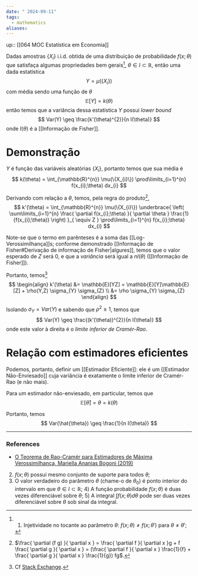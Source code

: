 ```yaml
---
date: " 2024-09-11"
tags:
  - mathematics
aliases:
---
```


up:: [[064 MOC Estatística em Economia]]

Dadas amostras $\{X_{i}\}$ i.i.d. obtida de uma distribuição de probabilidade $f(x;\theta)$ que satisfaça algumas propriedades bem gerais[^1], $\theta \in I \subset \mathbb{R}$, então uma dada estatística 
$$
Y = \mu(\{X_{i}\})
$$
com média sendo uma função de $\theta$
$$
\mathbb{E}[Y] = k(\theta)
$$
então temos que a variância dessa estatística $Y$ possui *lower bound*
$$
Var(Y) \geq \frac{k'(\theta)^{2}}{n I(\theta)}
$$
onde $I(\theta)$ é a [[Informação de Fisher]].

# Demonstração
$Y$ é função das variáveis aleatórias $\{X_{i}\}$, portanto temos que sua média é
$$
k(\theta) = \int_{\mathbb{R}^{n}} \mu(\{X_{i}\}) \prod\limits_{i=1}^{n} f(x_{i};\theta) dx_{i}
$$

Derivando com relação a $\theta$, temos, pela regra do produto[^2],
$$
k'(\theta) = \int_{\mathbb{R}^{n}} \mu(\{X_{i}\}) \underbrace{ \left( \sum\limits_{i=1}^{n} \frac{ \partial f(x_{i};\theta) }{ \partial \theta } \frac{1}{f(x_{i};\theta)} \right) }_{ \equiv Z } \prod\limits_{i=1}^{n} f(x_{i};\theta) dx_{i}
$$

Note-se que o termo em parênteses é a soma das [[Log-Verossimilhança]]s; conforme demonstrado [[Informação de Fisher#Derivação de informação de Fisher|algures]], temos que o valor esperado de $Z$ será $0$, e que a *variância* será igual a $n I(\theta)$ ([[Informação de Fisher]]). 

Portanto, temos[^3]
$$
\begin{align}
k'(\theta) &= \mathbb{E}[YZ] = \mathbb{E}[Y]\mathbb{E}[Z] + \rho(Y,Z) \sigma_{Y} \sigma_{Z} \\
&= \rho \sigma_{Y} \sigma_{Z}
\end{align}
$$

Isolando $\sigma_{Y} = Var(Y)$ e sabendo que $\rho^{2} \geq 1$, temos que
$$
Var(Y) \geq \frac{(k'(\theta))^{2}}{n I(\theta)}
$$
onde este valor à direita é o *limite inferior de Cramér-Rao*.

# Relação com estimadores eficientes
Podemos, portanto, definir um [[Estimador Eficiente]]: ele é um [[Estimador Não-Enviesado]] cuja variância é exatamente o limite inferior de Cramér-Rao (e não mais).

Para um estimador não-enviesado, em particular, temos que
$$
\mathbb{E}[\hat{\theta}] = \theta = k(\theta)
$$

Portanto, temos
$$
Var(\hat{\theta}) \geq \frac{1}{n I(\theta)}
$$

---
### References
- [O Teorema de Rao-Cramér para Estimadores de Máxima Verossimilhança, Mariella Ananias Bogoni (2019)](https://app.uff.br/riuff/bitstream/handle/1/22768/TCC_Mariella.pdf?sequence=1&isAllowed=y)

[^1]: 1) Injetividade no tocante ao parâmetro $\theta$: $f(x;\theta) \neq f(x; \theta')$ para $\theta \neq \theta'$; 
2) $f(x;\theta)$ possui mesmo conjunto de suporte para todos $\theta$;
3) O valor verdadeiro do parâmetro $\theta$ (chame-o de $\theta_{0}$) é ponto interior do intervalo em que $\theta \in I \subset \mathbb{R}$; 
   4) A função probabilidade $f(x;\theta)$ é duas vezes diferenciável sobre $\theta$;
   5) A integral $\int f(x;\theta)d\theta$ pode ser duas vezes diferenciável sobre $\theta$ sob sinal da integral.
[^2]: $\frac{ \partial (f g) }{ \partial x } =  \frac{ \partial f }{ \partial x }g + f \frac{ \partial g }{ \partial x } = (\frac{ \partial f }{ \partial x } \frac{1}{f} + \frac{ \partial g }{ \partial x } \frac{1}{g}) fg$.
[^3]: Cf [Stack Exchange](https://math.stackexchange.com/questions/3555291/covariance-and-expected-value-of-product-of-random-variables-definitions-going-i).
